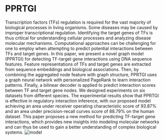 # PPRTGI
Transcription factors (TFs) regulation is required for the vast majority of biological processes in living organisms. Some diseases may be caused by improper transcriptional regulation. Identifying the target genes of TFs is thus critical for understanding cellular processes and analyzing disease molecular mechanisms. Computational approaches can be challenging for one to employ when attempting to predict potential interactions between TFs and target genes. In this paper, we present a novel graph model (PPRTGI) for detecting TF-target gene interactions using DNA sequence features. Feature representations of TFs and target genes are extracted from sequence embeddings and biological associations. Then, by combining the aggregated node feature with graph structure, PPRTGI uses a graph neural network with personalized PageRank to learn interaction patterns. Finally, a bilinear decoder is applied to predict interaction scores between TF and target gene nodes. We designed experiments on six datasets from different species. The experimental results show that PPRTGI is effective in regulatory interaction inference, with our proposed model achieving an area under receiver operating characteristic score of 93.87% and an area under precision-recall curves score of 88.79% on the human dataset. This paper proposes a new method for predicting TF-target gene interactions, which provides new insights into modeling molecular networks and can thus be used to gain a better understanding of complex biological systems.
![model](https://user-images.githubusercontent.com/53011248/226361040-26948259-8269-4c2d-9e69-b6769e895103.png)
